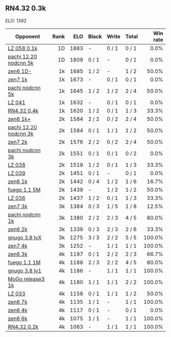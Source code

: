 ## RN4.32 0.3k ##

ELO: 1392

Opponent | Rank | ELO | Black | Write | Total | Win rate
---------|-----:|----:|-------|-------|-------|-------:
[LZ 058 0.1k](LZ%20058%200.1k.md) | 1D | 1883 | - | 0 / 1 | 0 / 1 | 0.0%
[pachi 12.20 nodcnn 5k](pachi%2012.20%20nodcnn%205k.md) | 1D | 1809 | 0 / 1 | - | 0 / 1 | 0.0%
[zen6 1D-](zen6%201D-.md) | 1k | 1685 | 1 / 2 | - | 1 / 2 | 50.0%
[zen7 1k](zen7%201k.md) | 1k | 1673 | - | 0 / 1 | 0 / 1 | 0.0%
[pachi nodcnn 5k](pachi%20nodcnn%205k.md) | 1k | 1645 | 1 / 2 | 1 / 2 | 2 / 4 | 50.0%
[LZ 041](LZ%20041.md) | 1k | 1632 | - | 0 / 1 | 0 / 1 | 0.0%
[RN4.32 0.4k](RN4.32%200.4k.md) | 1k | 1620 | 1 / 2 | 0 / 1 | 1 / 3 | 33.3%
[zen6 1k+](zen6%201k+.md) | 2k | 1584 | 2 / 2 | 0 / 2 | 2 / 4 | 50.0%
[pachi 12.20 nodcnn 3k](pachi%2012.20%20nodcnn%203k.md) | 2k | 1584 | 0 / 1 | 1 / 1 | 1 / 2 | 50.0%
[zen7 2k](zen7%202k.md) | 2k | 1576 | 2 / 2 | 0 / 2 | 2 / 4 | 50.0%
[pachi nodcnn 3k](pachi%20nodcnn%203k.md) | 2k | 1551 | 0 / 1 | 0 / 1 | 0 / 2 | 0.0%
[LZ 038](LZ%20038.md) | 2k | 1519 | 1 / 2 | 0 / 1 | 1 / 3 | 33.3%
[LZ 039](LZ%20039.md) | 2k | 1451 | 0 / 1 | - | 0 / 1 | 0.0%
[zen6 1k](zen6%201k.md) | 2k | 1442 | 0 / 4 | 1 / 2 | 1 / 6 | 16.7%
[fuego 1.1 5M](fuego%201.1%205M.md) | 2k | 1439 | - | 1 / 2 | 1 / 2 | 50.0%
[LZ 036](LZ%20036.md) | 2k | 1437 | 1 / 2 | 0 / 1 | 1 / 3 | 33.3%
[zen7 3k](zen7%203k.md) | 3k | 1384 | 0 / 3 | 1 / 5 | 1 / 8 | 12.5%
[pachi nodcnn 1k](pachi%20nodcnn%201k.md) | 3k | 1380 | 2 / 2 | 2 / 3 | 4 / 5 | 80.0%
[zen6 2k](zen6%202k.md) | 3k | 1339 | 0 / 3 | 2 / 3 | 2 / 6 | 33.3%
[gnugo 3.8 lvX](gnugo%203.8%20lvX.md) | 3k | 1275 | 3 / 3 | 2 / 2 | 5 / 5 | 100.0%
[zen7 4k](zen7%204k.md) | 3k | 1252 | - | 1 / 1 | 1 / 1 | 100.0%
[zen6 3k](zen6%203k.md) | 4k | 1197 | 0 / 1 | 2 / 2 | 2 / 3 | 66.7%
[fuego 1.1 1M](fuego%201.1%201M.md) | 4k | 1188 | 2 / 3 | 2 / 2 | 4 / 5 | 80.0%
[gnugo 3.8 lv1](gnugo%203.8%20lv1.md) | 4k | 1186 | - | 1 / 1 | 1 / 1 | 100.0%
[MoGo release3 1k](MoGo%20release3%201k.md) | 4k | 1180 | 1 / 1 | 1 / 1 | 2 / 2 | 100.0%
[LZ 033](LZ%20033.md) | 4k | 1158 | 0 / 1 | 1 / 1 | 1 / 2 | 50.0%
[zen6 7k](zen6%207k.md) | 4k | 1135 | 1 / 1 | - | 1 / 1 | 100.0%
[zen6 4k](zen6%204k.md) | 4k | 1117 | 0 / 1 | - | 0 / 1 | 0.0%
[zen6 6k](zen6%206k.md) | 4k | 1075 | 1 / 1 | - | 1 / 1 | 100.0%
[RN4.32 0.2k](RN4.32%200.2k.md) | 4k | 1063 | - | 1 / 1 | 1 / 1 | 100.0%
